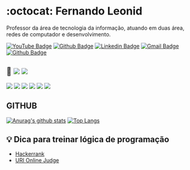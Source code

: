 # :octocat: Fernando Leonid

Professor da área de tecnologia da informação, atuando em duas área, redes de computador e desenvolvimento.

[![YouTube Badge](https://img.shields.io/badge/-YouTube-red?style=flat-square&logo=youtube&logoColor=white)](https://www.youtube.com/channel/UCUx9gTvh8siElre9J7rF18w)
[![Github Badge](https://img.shields.io/badge/-Github-000?style=flat-square&logo=Github&logoColor=white)](https://github.com/fernandoleonid)
[![Linkedin Badge](https://img.shields.io/badge/-LinkedIn-blue?style=flat-square&logo)](https://www.linkedin.com/in/fernandoleonid/)
[![Gmail Badge](https://img.shields.io/badge/-Gmail-c14438?style=flat-square&logo=Gmail&logoColor=white)](mailto:fernandoleonid@gmail.com)
[![Github Badge](https://img.shields.io/badge/-CodePen-black?style=flat-square&logo=CodePen&logoColor=white)](https://CodePen.com/fernandoleonid)


## 🚀 ![](https://img.shields.io/badge/‎-Linux-E95420?logo=linux&logoColor=white&style=plastic) ![](https://img.shields.io/badge/‎-JavaScript-F7DF1E?logo=javascript&logoColor=white&style=plastic)
![](https://img.shields.io/badge/‎-HTML-CC342D?logo=html5&logoColor=white&style=plastic)
![](https://img.shields.io/badge/‎-CSS-1572B6?logo=css3&logoColor=white&style=plastic)
![](https://img.shields.io/badge/‎-NodeJS-339933?logo=Node.js&logoColor=white&style=plastic)
![](https://img.shields.io/badge/‎-Git-F05032?logo=git&logoColor=white&style=plastic)
![](https://img.shields.io/badge/‎-GitHub-181717?logo=github&logoColor=white&style=plastic)
![](https://img.shields.io/badge/‎-VS%20Code-007ACC?logo=visual-studio-code&logoColor=white&style=plastic)

## GITHUB
[![Anurag's github stats](https://github-readme-stats.vercel.app/api?username=fernandoleonid&hide=issues&show_icons=true&title_color=61dafb&text_color=FFFFFF&icon_color=61dafb&bg_color=20232a)](https://github.com/anuraghazra/github-readme-stats)
[![Top Langs](https://github-readme-stats.vercel.app/api/top-langs/?username=fernandoleonid&layout=compact&title_color=61dafb&text_color=FFFFFF&icon_color=61dafb&bg_color=20232a)](https://github.com/anuraghazra/github-readme-stats)


## 💡 Dica para treinar lógica de programação

- [Hackerrank](https://www.hackerrank.com/)
- [URI Online Judge](https://www.urionlinejudge.com.br/judge/en/login)
